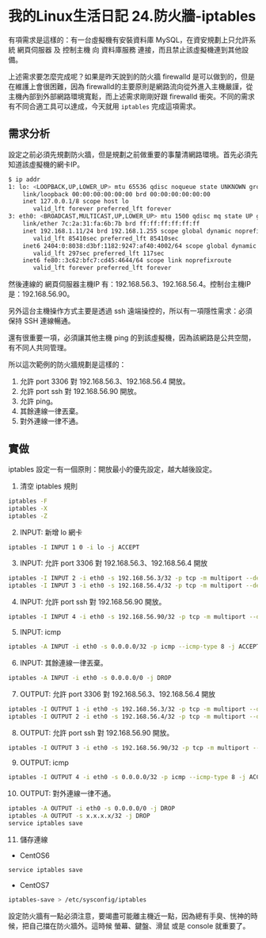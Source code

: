 # 我的Linux生活日記 24.防火牆-iptables

有項需求是這樣的：有一台虛擬機有安裝資料庫 MySQL，在資安規劃上只允許系統 網頁伺服器 及 控制主機 向 資料庫服務 連接，而且禁止該虛擬機連到其他設備。

上述需求要怎麼完成呢？如果是昨天說到的防火牆 firewalld 是可以做到的，但是在維護上會很困難，因為 firewalld的主要原則是網路流向從外進入主機嚴謹，從主機內部到外部網路環境寬鬆，而上述需求剛剛好跟 firewalld 衝突。不同的需求有不同合適工具可以達成，今天就用 `iptables` 完成這項需求。

## 需求分析

設定之前必須先規劃防火牆，但是規劃之前做重要的事釐清網路環境。首先必須先知道該虛擬機的網卡IP。

```bash
$ ip addr
1: lo: <LOOPBACK,UP,LOWER_UP> mtu 65536 qdisc noqueue state UNKNOWN group default qlen 1000
    link/loopback 00:00:00:00:00:00 brd 00:00:00:00:00:00
    inet 127.0.0.1/8 scope host lo
       valid_lft forever preferred_lft forever
3: eth0: <BROADCAST,MULTICAST,UP,LOWER_UP> mtu 1500 qdisc mq state UP group default qlen 1000
    link/ether 7c:2a:31:fa:6b:7b brd ff:ff:ff:ff:ff:ff
    inet 192.168.1.11/24 brd 192.168.1.255 scope global dynamic noprefixroute wlp1s0
       valid_lft 85410sec preferred_lft 85410sec
    inet6 2404:0:8038:d3bf:1182:9247:af40:4002/64 scope global dynamic noprefixroute 
       valid_lft 297sec preferred_lft 117sec
    inet6 fe80::3c62:bfc7:cd45:4644/64 scope link noprefixroute 
       valid_lft forever preferred_lft forever
```

然後連線的 網頁伺服器主機IP 有：192.168.56.3、192.168.56.4。控制台主機IP是：192.168.56.90。

另外這台主機操作方式主要是透過 ssh 遠端操控的，所以有一項隱性需求：必須保持 SSH 連線暢通。

還有很重要一項，必須讓其他主機 ping 的到該虛擬機，因為該網路是公共空間，有不同人共同管理。

所以這次範例的防火牆規劃是這樣的：

1. 允許 port 3306 對 192.168.56.3、192.168.56.4 開放。
2. 允許 port ssh 對 192.168.56.90 開放。
3. 允許 ping。
4. 其餘連線一律丟棄。
5. 對外連線一律不通。

## 實做

iptables 設定一有一個原則：開放最小的優先設定，越大越後設定。

1. 清空 iptables 規則

```bash
iptables -F
iptables -X
iptables -Z
```

2. INPUT: 新增 lo 網卡


```bash
iptables -I INPUT 1 0 -i lo -j ACCEPT
```

3. INPUT: 允許 port 3306 對 192.168.56.3、192.168.56.4 開放

```bash
iptables -I INPUT 2 -i eth0 -s 192.168.56.3/32 -p tcp -m multiport --destination-port 3306 -j ACCEPT
iptables -I INPUT 3 -i eth0 -s 192.168.56.4/32 -p tcp -m multiport --destination-port 3306 -j ACCEPT
```

4. INPUT: 允許 port ssh 對 192.168.56.90 開放。

```bash
iptables -I INPUT 4 -i eth0 -s 192.168.56.90/32 -p tcp -m multiport --destination-port 22 -j ACCEPT
```

5. INPUT: icmp

```bash
iptables -A INPUT -i eth0 -s 0.0.0.0/32 -p icmp --icmp-type 8 -j ACCEPT
```

6. INPUT: 其餘連線一律丟棄。

```bash
iptables -A INPUT -i eth0 -s 0.0.0.0/0 -j DROP
```

7. OUTPUT: 允許 port 3306 對 192.168.56.3、192.168.56.4 開放

```bash
iptables -I OUTPUT 1 -i eth0 -s 192.168.56.3/32 -p tcp -m multiport --destination-port 3306 -j ACCEPT
iptables -I OUTPUT 2 -i eth0 -s 192.168.56.4/32 -p tcp -m multiport --destination-port 3306 -j ACCEP
```

8. OUTPUT: 允許 port ssh 對 192.168.56.90 開放。

```bash
iptables -I OUTPUT 3 -i eth0 -s 192.168.56.90/32 -p tcp -m multiport --destination-port 22 -j ACCEPT
```

9.  OUTPUT: icmp

```bash
iptables -I OUTPUT 4 -i eth0 -s 0.0.0.0/32 -p icmp --icmp-type 8 -j ACCEPT
```

10. OUTPUT: 對外連線一律不通。

```bash
iptables -A OUTPUT -i eth0 -s 0.0.0.0/0 -j DROP
iptables -A OUTPUT -s x.x.x.x/32 -j DROP
service iptables save
```

11. 儲存連線

* CentOS6

```bash
service iptables save
```

* CentOS7

```bash
iptables-save > /etc/sysconfig/iptables
```

設定防火牆有一點必須注意，要竭盡可能離主機近一點，因為總有手臭、恍神的時候，把自己擋在防火牆外。這時候 螢幕、鍵盤、滑鼠 或是 console 就重要了。